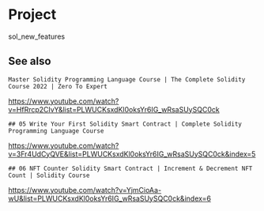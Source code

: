 # Project

sol_new_features

## See also

```
Master Solidity Programming Language Course | The Complete Solidity Course 2022 | Zero To Expert
```
https://www.youtube.com/watch?v=HfRrcp2CIvY&list=PLWUCKsxdKl0oksYr6IG_wRsaSUySQC0ck

```
## 05 Write Your First Solidity Smart Contract | Complete Solidity Programming Language Course
```
https://www.youtube.com/watch?v=3Fr4UdCyQVE&list=PLWUCKsxdKl0oksYr6IG_wRsaSUySQC0ck&index=5

```
## 06 NFT Counter Solidity Smart Contract | Increment & Decrement NFT Count | Solidity Course
```
https://www.youtube.com/watch?v=YjmCioAa-wU&list=PLWUCKsxdKl0oksYr6IG_wRsaSUySQC0ck&index=6

